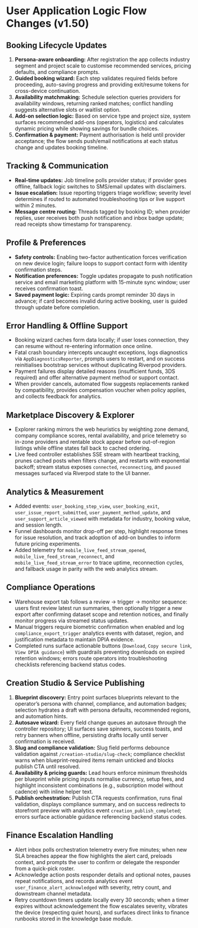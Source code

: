 # User Application Logic Flow Changes (v1.50)

## Booking Lifecycle Updates
1. **Persona-aware onboarding:** After registration the app collects industry segment and project scale to customise recommended services, pricing defaults, and compliance prompts.
2. **Guided booking wizard:** Each step validates required fields before proceeding, auto-saving progress and providing exit/resume tokens for cross-device continuation.
3. **Availability matchmaking:** Schedule selection queries providers for availability windows, returning ranked matches; conflict handling suggests alternative slots or waitlist option.
4. **Add-on selection logic:** Based on service type and project size, system surfaces recommended add-ons (operators, logistics) and calculates dynamic pricing while showing savings for bundle choices.
5. **Confirmation & payment:** Payment authorisation is held until provider acceptance; the flow sends push/email notifications at each status change and updates booking timeline.

## Tracking & Communication
- **Real-time updates:** Job timeline polls provider status; if provider goes offline, fallback logic switches to SMS/email updates with disclaimers.
- **Issue escalation:** Issue reporting triggers triage workflow; severity level determines if routed to automated troubleshooting tips or live support within 2 minutes.
- **Message centre routing:** Threads tagged by booking ID; when provider replies, user receives both push notification and inbox badge update; read receipts show timestamp for transparency.

## Profile & Preferences
- **Safety controls:** Enabling two-factor authentication forces verification on new device login; failure loops to support contact form with identity confirmation steps.
- **Notification preferences:** Toggle updates propagate to push notification service and email marketing platform with 15-minute sync window; user receives confirmation toast.
- **Saved payment logic:** Expiring cards prompt reminder 30 days in advance; if card becomes invalid during active booking, user is guided through update before completion.

## Error Handling & Offline Support
- Booking wizard caches form data locally; if user loses connection, they can resume without re-entering information once online.
- Fatal crash boundary intercepts uncaught exceptions, logs diagnostics via `AppDiagnosticsReporter`, prompts users to restart, and on success reinitialises bootstrap services without duplicating Riverpod providers.
- Payment failures display detailed reasons (insufficient funds, 3DS required) and offer alternative payment method or support contact.
- When provider cancels, automated flow suggests replacements ranked by compatibility, provides compensation voucher when policy applies, and collects feedback for analytics.

## Marketplace Discovery & Explorer
- Explorer ranking mirrors the web heuristics by weighting zone demand, company compliance scores, rental availability, and price telemetry so in-zone providers and rentable stock appear before out-of-region listings while offline states fall back to cached ordering.
- Live feed controller establishes SSE stream with heartbeat tracking, prunes cached posts when filters change, and restarts with exponential backoff; stream status exposes `connected`, `reconnecting`, and `paused` messages surfaced via Riverpod state to the UI banner.

## Analytics & Measurement
- Added events: `user_booking_step_view`, `user_booking_exit`, `user_issue_report_submitted`, `user_payment_method_update`, and `user_support_article_viewed` with metadata for industry, booking value, and session length.
- Funnel dashboards monitor drop-off per step, highlight response times for issue resolution, and track adoption of add-on bundles to inform future pricing experiments.
- Added telemetry for `mobile_live_feed_stream_opened`, `mobile_live_feed_stream_reconnect`, and `mobile_live_feed_stream_error` to trace uptime, reconnection cycles, and fallback usage in parity with the web analytics stream.

## Compliance Operations
- Warehouse export tab follows a review → trigger → monitor sequence: users first review latest run summaries, then optionally trigger a new export after confirming dataset scope and retention notices, and finally monitor progress via streamed status updates.
- Manual triggers require biometric confirmation when enabled and log `compliance_export_trigger` analytics events with dataset, region, and justification metadata to maintain DPIA evidence.
- Completed runs surface actionable buttons (`Download`, `Copy secure link`, `View DPIA guidance`) with guardrails preventing downloads on expired retention windows; errors route operators into troubleshooting checklists referencing backend status codes.

## Creation Studio & Service Publishing
1. **Blueprint discovery:** Entry point surfaces blueprints relevant to the operator’s persona with channel, compliance, and automation badges; selection hydrates a draft with persona defaults, recommended regions, and automation hints.
2. **Autosave wizard:** Every field change queues an autosave through the controller repository; UI surfaces save spinners, success toasts, and retry banners when offline, persisting drafts locally until server confirmation is received.
3. **Slug and compliance validation:** Slug field performs debounce validation against `/creation-studio/slug-check`; compliance checklist warns when blueprint-required items remain unticked and blocks publish CTA until resolved.
4. **Availability & pricing guards:** Lead hours enforce minimum thresholds per blueprint while pricing inputs normalise currency, setup fees, and highlight inconsistent combinations (e.g., subscription model without cadence) with inline helper text.
5. **Publish orchestration:** Publish CTA requests confirmation, runs final validation, displays compliance summary, and on success redirects to storefront preview with analytics event `creation_publish_completed`; errors surface actionable guidance referencing backend status codes.

## Finance Escalation Handling
- Alert inbox polls orchestration telemetry every five minutes; when new SLA breaches appear the flow highlights the alert card, preloads context, and prompts the user to confirm or delegate the responder from a quick-pick roster.
- Acknowledge action posts responder details and optional notes, pauses repeat notifications, and records analytics event `user_finance_alert_acknowledged` with severity, retry count, and downstream channel metadata.
- Retry countdown timers update locally every 30 seconds; when a timer expires without acknowledgement the flow escalates severity, vibrates the device (respecting quiet hours), and surfaces direct links to finance runbooks stored in the knowledge base module.
